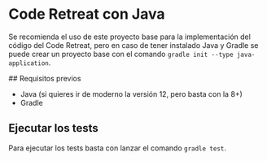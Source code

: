 # Code Retreat con Java

Se recomienda el uso de este proyecto base para la implementación del código del Code Retreat, pero en caso de tener instalado Java y Gradle se puede crear un proyecto base con el comando `gradle init --type java-application`.

## Requisitos previos

* Java (si quieres ir de moderno la versión 12, pero basta con la 8+)
* Gradle

## Ejecutar los tests

Para ejecutar los tests basta con lanzar el comando `gradle test`.